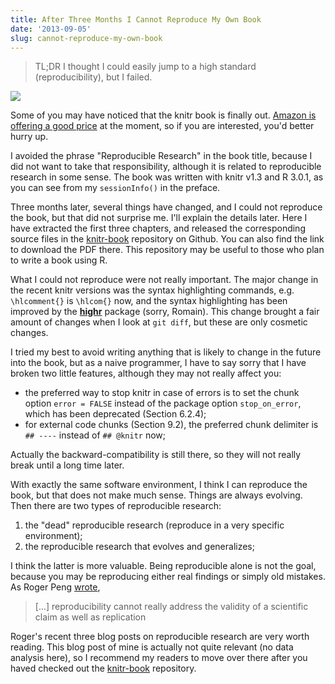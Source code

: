```yaml
---
title: After Three Months I Cannot Reproduce My Own Book
date: '2013-09-05'
slug: cannot-reproduce-my-own-book
---
```


> TL;DR I thought I could easily jump to a high standard (reproducibility), but I
  failed.

![](http://i.imgur.com/niyXcfk.gif)

Some of you may have noticed that the knitr book is finally out. [Amazon is
offering a good price](http://www.amazon.com/gp/product/1482203537) at the
moment, so if you are interested, you'd better hurry up.

I avoided the phrase "Reproducible Research" in the book title, because I
did not want to take that responsibility, although it is related to
reproducible research in some sense. The book was written with knitr v1.3
and R 3.0.1, as you can see from my `sessionInfo()` in the preface.

Three months later, several things have changed, and I could not reproduce
the book, but that did not surprise me. I'll explain the details later. Here
I have extracted the first three chapters, and released the corresponding
source files in the [knitr-book](https://github.com/yihui/knitr-book)
repository on Github. You can also find the link to download the PDF there.
This repository may be useful to those who plan to write a book using R.

What I could not reproduce were not really important. The major change in
the recent knitr versions was the syntax highlighting commands, e.g.
`\hlcomment{}` is `\hlcom{}` now, and the syntax highlighting has been
improved by the [**highr**](http://cran.r-project.org/package=highr) package
(sorry, Romain). This change brought a fair amount of changes when I look at
`git diff`, but these are only cosmetic changes.

I tried my best to avoid writing anything that is likely to change in the
future into the book, but as a naive programmer, I have to say sorry that I
have broken two little features, although they may not really affect you:

- the preferred way to stop knitr in case of errors is to set the chunk
  option `error = FALSE` instead of the package option `stop_on_error`,
  which has been deprecated (Section 6.2.4);
- for external code chunks (Section 9.2), the preferred chunk delimiter is
  `## ----` instead of `## @knitr` now;

Actually the backward-compatibility is still there, so they will not really
break until a long time later.

With exactly the same software environment, I think I can reproduce the
book, but that does not make much sense. Things are always evolving. Then
there are two types of reproducible research:

1. the "dead" reproducible research (reproduce in a very specific environment);
1. the reproducible research that evolves and generalizes;

I think the latter is more valuable. Being reproducible alone is not the
goal, because you may be reproducing either real findings or simply old
mistakes. As Roger Peng
[wrote](http://simplystatistics.org/2013/08/21/treading-a-new-path-for-reproducible-research-part-1/),

> [...] reproducibility cannot really address the validity of a scientific claim
as well as replication

Roger's recent three blog posts on reproducible research are very worth
reading. This blog post of mine is actually not quite relevant (no data
analysis here), so I recommend my readers to move over there after you haved
checked out the [knitr-book](https://github.com/yihui/knitr-book) repository.
